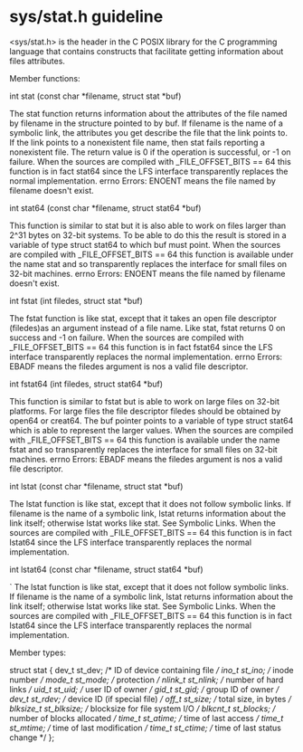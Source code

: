 # sys/stat.h guideline

<sys/stat.h> is the header in the C POSIX library for the C programming 
language that contains constructs that facilitate getting information 
about files attributes. 

Member functions:

int stat (const char *filename, struct stat *buf)

  The stat function returns information about the attributes of the file 
  named by filename in the structure pointed to by buf. If filename is 
  the name of a symbolic link, the attributes you get describe the file 
  that the link points to. If the link points to a nonexistent file name, 
  then stat fails reporting a nonexistent file. The return value is 0 if 
  the operation is successful, or -1 on failure. When the sources are 
  compiled with _FILE_OFFSET_BITS == 64 this function is in fact stat64 
  since the LFS interface transparently replaces the normal implementation.
  errno Errors: ENOENT means the file named by filename doesn't exist. 
  
int stat64 (const char *filename, struct stat64 *buf) 

  This function is similar to stat but it is also able to work on files 
  larger than 2^31 bytes on 32-bit systems. To be able to do this the 
  result is stored in a variable of type struct stat64 to which buf must 
  point. When the sources are compiled with _FILE_OFFSET_BITS == 64 this 
  function is available under the name stat and so transparently replaces 
  the interface for small files on 32-bit machines.
  errno Errors: ENOENT means the file named by filename doesn't exist. 
  
int fstat (int filedes, struct stat *buf) 

  The fstat function is like stat, except that it takes an open file descriptor 
  (filedes)as an argument instead of a file name. Like stat, fstat returns 0 on 
  success and -1 on failure. When the sources are compiled with 
  _FILE_OFFSET_BITS == 64 this function is in fact fstat64 since the LFS interface
  transparently replaces the normal implementation.
  errno Errors: EBADF means the filedes argument is nos a valid file descriptor.
  
int fstat64 (int filedes, struct stat64 *buf) 

  This function is similar to fstat but is able to work on large files on 32-bit platforms. 
  For large files the file descriptor filedes should be obtained by open64 or creat64. 
  The buf pointer points to a variable of type struct stat64 which is able to represent the 
  larger values. When the sources are compiled with _FILE_OFFSET_BITS == 64 this function is 
  available under the name fstat and so transparently replaces the interface for small files 
  on 32-bit machines.
  errno Errors: EBADF means the filedes argument is nos a valid file descriptor. 
  
int lstat (const char *filename, struct stat *buf)

  The lstat function is like stat, except that it does not follow symbolic links. If filename 
  is the name of a symbolic link, lstat returns information about the link itself; otherwise 
  lstat works like stat. See Symbolic Links. When the sources are compiled with 
  _FILE_OFFSET_BITS == 64 this function is in fact lstat64 since the LFS interface transparently 
  replaces the normal implementation.
  
int lstat64 (const char *filename, struct stat64 *buf) 	

` The lstat function is like stat, except that it does not follow symbolic links. If filename is 
  the name of a symbolic link, lstat returns information about the link itself; otherwise lstat works 
  like stat. See Symbolic Links. When the sources are compiled with _FILE_OFFSET_BITS == 64 this 
  function is in fact lstat64 since the LFS interface transparently replaces the normal implementation.
  
  
  
Member types:

  struct stat {
    dev_t     st_dev;     /* ID of device containing file */
    ino_t     st_ino;     /* inode number */
    mode_t    st_mode;    /* protection */
    nlink_t   st_nlink;   /* number of hard links */
    uid_t     st_uid;     /* user ID of owner */
    gid_t     st_gid;     /* group ID of owner */
    dev_t     st_rdev;    /* device ID (if special file) */
    off_t     st_size;    /* total size, in bytes */
    blksize_t st_blksize; /* blocksize for file system I/O */
    blkcnt_t  st_blocks;  /* number of blocks allocated */
    time_t    st_atime;   /* time of last access */
    time_t    st_mtime;   /* time of last modification */
    time_t    st_ctime;   /* time of last status change */
  };
  










